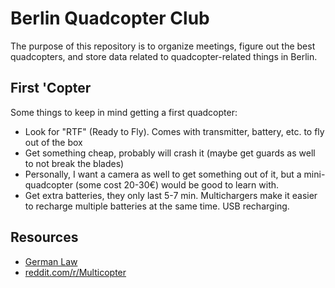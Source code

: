 Berlin Quadcopter Club
====================

The purpose of this repository is to organize meetings, figure out the best quadcopters, and store data related to quadcopter-related things in Berlin.

First 'Copter
--------------------
Some things to keep in mind getting a first quadcopter:
 - Look for "RTF" (Ready to Fly). Comes with transmitter, battery, etc. to fly out of the box
 - Get something cheap, probably will crash it (maybe get guards as well to not break the blades)
 - Personally, I want a camera as well to get something out of it, but a mini-quadcopter (some cost 20-30€) would be good to learn with.
 - Get extra batteries, they only last 5-7 min. Multichargers make it easier to recharge multiple batteries at the same time. USB recharging.


Resources
--------------------
 - [German Law](http://www.bmvi.de/SharedDocs/DE/Publikationen/VerkehrUndMobilitaet/unbemannte-luftfahrtsysteme.html?linkToOverview=js)
 - [reddit.com/r/Multicopter](http://www.reddit.com/r/Multicopter/)
